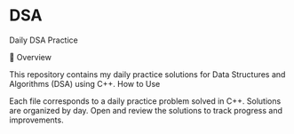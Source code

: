 # DSA
Daily DSA Practice

📌 Overview

This repository contains my daily practice solutions for Data Structures and Algorithms (DSA) using C++.
How to Use

Each file corresponds to a daily practice problem solved in C++.
Solutions are organized by day.
Open and review the solutions to track progress and improvements.
